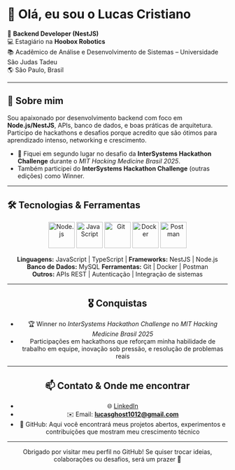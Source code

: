 # 👋 Olá, eu sou o Lucas Cristiano

🎯 **Backend Developer (NestJS)**  
💻 Estagiário na **Hoobox Robotics**  
📚 Acadêmico de Análise e Desenvolvimento de Sistemas – Universidade São Judas Tadeu  
🌎 São Paulo, Brasil  

---

## 🚀 Sobre mim
Sou apaixonado por desenvolvimento backend com foco em **Node.js/NestJS**, APIs, banco de dados, e boas práticas de arquitetura.  
Participo de hackathons e desafios porque acredito que são ótimos para aprendizado intenso, networking e crescimento.  

- 🥈 Fiquei em segundo lugar no desafio da **InterSystems Hackathon Challenge** durante o *MIT Hacking Medicine Brasil 2025*.  
- Também participei do **InterSystems Hackathon Challenge** (outras edições) como Winner.  

---

## 🛠️ Tecnologias & Ferramentas


<div align="center">

<img src="https://cdn.jsdelivr.net/gh/devicons/devicon/icons/nodejs/nodejs-original.svg" height="60" alt="Node.js" />
<img src="https://cdn.jsdelivr.net/gh/devicons/devicon/icons/javascript/javascript-original.svg" height="60" alt="JavaScript" />
<img src="https://cdn.jsdelivr.net/gh/devicons/devicon/icons/git/git-original.svg" height="60" alt="Git" />
<img src="https://cdn.jsdelivr.net/gh/devicons/devicon/icons/docker/docker-original.svg" height="60" alt="Docker" />
<img src="https://www.vectorlogo.zone/logos/getpostman/getpostman-icon.svg" height="60" alt="Postman" />




<div align="center">


 **Linguagens:** JavaScript | TypeScript | 
**Frameworks:** NestJS | Node.js  
 **Banco de Dados:** MySQL 
 **Ferramentas:** Git | Docker | Postman  
 **Outros:** APIs REST | Autenticação | Integração de sistemas  

---

</div>

## 🎖️ Conquistas

 
- 🏆 Winner no *InterSystems Hackathon Challenge*  no  *MIT Hacking Medicine Brasil 2025* 
- Participações em hackathons que reforçam minha habilidade de trabalho em equipe, inovação sob pressão, e resolução de problemas reais  

---

## 📫 Contato & Onde me encontrar

- 🌐 [LinkedIn](https://www.linkedin.com/in/lucas-cristiano-aab1b9355/)  
- ✉️ Email: **lucasghost1012@gmail.com**  
-  🐙 GitHub: Aqui você encontrará meus projetos abertos, experimentos e contribuições que mostram meu crescimento técnico  

---

Obrigado por visitar meu perfil no GitHub! Se quiser trocar ideias, colaborações ou desafios, será um prazer 🤝
